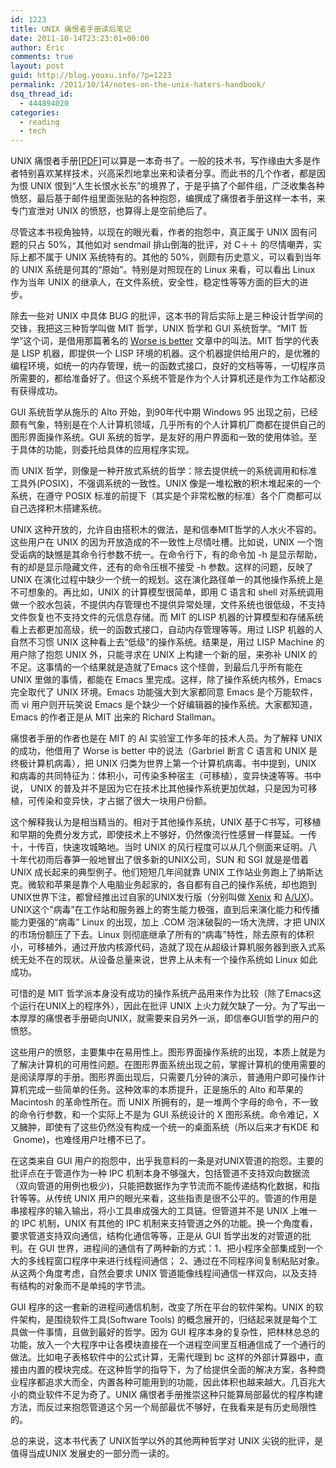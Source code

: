 ```yaml
---
id: 1223
title: UNIX 痛恨者手册读后笔记
date: 2011-10-14T23:23:01+00:00
author: Eric
comments: true
layout: post
guid: http://blog.youxu.info/?p=1223
permalink: /2011/10/14/notes-on-the-unix-haters-handbook/
dsq_thread_id:
  - 444894020
categories:
  - reading
  - tech
---
```

<div>
  UNIX 痛恨者手册[<a href="http://simson.net/ref/ugh.pdf">PDF</a>]可以算是一本奇书了。一般的技术书，写作缘由大多是作者特别喜欢某样技术，兴高采烈地拿出来和读者分享。而此书的几个作者，都是因为恨 UNIX 恨到“人生长恨水长东”的境界了，于是乎搞了个邮件组，广泛收集各种愤怒，最后基于邮件组里面张贴的各种抱怨，编撰成了痛恨者手册这样一本书，来专门宣泄对 UNIX 的愤怒，也算得上是空前绝后了。</p> 
  
  <p>
    尽管这本书视角独特，以现在的眼光看，作者的抱怨中，真正属于 UNIX 固有问题的只占 50%，其他如对 sendmail 排山倒海的批评，对 C＋＋ 的尽情嘲弄，实际上都不属于 UNIX 系统特有的。其他的 50%，则颇有历史意义，可以看到当年的 UNIX 系统是何其的“原始”。特别是对照现在的 Linux 来看，可以看出 Linux 作为当年 UNIX 的继承人，在文件系统，安全性，稳定性等等方面的巨大的进步。
  </p>
  
  <p>
    除去一些对 UNIX 中具体 BUG 的批评，这本书的背后实际上是三种设计哲学间的交锋，我把这三种哲学叫做 MIT 哲学，UNIX 哲学和 GUI 系统哲学。“MIT 哲学”这个词，是借用那篇著名的 <a href="http://www.jwz.org/doc/worse-is-better.html">Worse is better</a> 文章中的叫法。MIT 哲学的代表是 LISP 机器，即提供一个 LISP 环境的机器。这个机器提供给用户的，是优雅的编程环境，如统一的内存管理，统一的函数式接口，良好的文档等等，一切程序员所需要的，都给准备好了。但这个系统不管是作为个人计算机还是作为工作站都没有获得成功。
  </p>
  
  <p>
    GUI 系统哲学从施乐的 Alto 开始，到90年代中期 Windows 95 出现之前，已经颇有气象，特别是在个人计算机领域，几乎所有的个人计算机厂商都在提供自己的图形界面操作系统。GUI 系统的哲学，是友好的用户界面和一致的使用体验。至于具体的功能，则委托给具体的应用程序实现。
  </p>
  
  <p>
    而 UNIX 哲学，则像是一种开放式系统的哲学：除去提供统一的系统调用和标准工具外(POSIX)，不强调系统的一致性。UNIX 像是一堆松散的积木堆起来的一个系统，在遵守 POSIX 标准的前提下（其实是个非常松散的标准）各个厂商都可以自己选择积木搭建系统。
  </p>
  
  <p>
    UNIX 这种开放的，允许自由搭积木的做法，是和信奉MIT哲学的人水火不容的。这些用户在 UNIX 的因为开放造成的不一致性上尽情吐槽。比如说，UNIX 一个饱受诟病的缺憾是其命令行参数不统一。在命令行下，有的命令加 -h 是显示帮助，有的却是显示隐藏文件，还有的命令压根不接受 -h 参数。这样的问题，反映了 UNIX 在演化过程中缺少一个统一的规划。这在演化路径单一的其他操作系统上是不可想象的。再比如，UNIX 的计算模型很简单，即用 C 语言和 shell 对系统调用做一个胶水包装，不提供内存管理也不提供异常处理，文件系统也很低级，不支持文件恢复也不支持文件的元信息存储。而 MIT 的LISP 机器的计算模型和存储系统看上去都更加高级，统一的函数式接口，自动内存管理等等。用过 LISP 机器的人自然不习惯 UNIX 这种看上去“低级”的操作系统。结果是，用过 LISP Machine 的用户除了抱怨 UNIX 外，只能寻求在 UNIX 上构建一个新的层，来弥补 UNIX 的不足。这事情的一个结果就是造就了Emacs 这个怪兽，到最后几乎所有能在 UNIX 里做的事情，都能在 Emacs 里完成。这样，除了操作系统内核外，Emacs 完全取代了 UNIX 环境。Emacs 功能强大到大家都同意 Emacs 是个万能软件，而 vi 用户则开玩笑说 Emacs 是个缺少一个好编辑器的操作系统。大家都知道，Emacs 的作者正是从 MIT 出来的 Richard Stallman。
  </p>
  
  <p>
    痛恨者手册的作者也是在 MIT 的 AI 实验室工作多年的技术人员。为了解释 UNIX 的成功，他借用了 Worse is better 中的说法（Garbriel 断言 C 语言和 UNIX 是终极计算机病毒），把 UNIX 归类为世界上第一个计算机病毒。书中提到，UNIX 和病毒的共同特征为：体积小，可传染多种宿主（可移植），变异快速等等。书中说， UNIX 的普及并不是因为它在技术比其他操作系统更加优越，只是因为可移植，可传染和变异快，才占据了很大一块用户份额。
  </p>
  
  <p>
    这个解释我认为是相当精当的。相对于其他操作系统，UNIX 基于C书写，可移植和早期的免费分发方式，即使技术上不够好，仍然像流行性感冒一样蔓延。一传十，十传百，快速攻城略地。当时 UNIX 的风行程度可以从几个侧面来证明。八十年代初雨后春笋一般地冒出了很多新的UNIX公司，SUN 和 SGI 就是是借着 UNIX 成长起来的典型例子。他们短短几年间就靠 UNIX 工作站业务跑上了纳斯达克。微软和苹果是靠个人电脑业务起家的，各自都有自己的操作系统，却也跑到UNIX世界下注，都曾经推出过自家的UNIX发行版（分别叫做 <a href="http://en.wikipedia.org/wiki/Xenix">Xenix</a> 和 <a href="http://en.wikipedia.org/wiki/A/UX">A/UX</a>)。UNIX这个”病毒”在工作站和服务器上的寄生能力极强，直到后来演化能力和传播能力更强的“病毒” Linux 的出现，加上 .COM 泡沫破裂的一场大洗牌，才把 UNIX 的市场份额压了下去。Linux 则彻底继承了所有的“病毒”特性，除去原有的体积小，可移植外，通过开放内核源代码，造就了现在从超级计算机服务器到嵌入式系统无处不在的现状。从设备总量来说，世界上从未有一个操作系统如 Linux 如此成功。
  </p>
  
  <p>
    可惜的是 MIT 哲学派本身没有成功的操作系统产品用来作为比较（除了Emacs这个运行在UNIX上的程序外），因此在批评 UNIX 上火力就欠缺了一分。为了写出一本厚厚的痛恨者手册砸向UNIX，就需要来自另外一派，即信奉GUI哲学的用户的愤怒。
  </p>
  
  <p>
    这些用户的愤怒，主要集中在易用性上。图形界面操作系统的出现，本质上就是为了解决计算机的可用性问题。在图形界面系统出现之前，掌握计算机的使用需要的是阅读厚厚的手册。图形界面出现后，只需要几分钟的演示，普通用户即可操作计算机完成一些简单的任务。这种效率的本质提升，正是施乐的 Alto 和苹果的 Macintosh 的革命性所在。而 UNIX 所拥有的，是一堆两个字母的命令，不一致的命令行参数，和一个实际上不是为 GUI 系统设计的 X 图形系统。命令难记，X 又臃肿，即使有了这些仍然没有构成一个统一的桌面系统（所以后来才有KDE 和  Gnome)，也难怪用户吐槽不已了。
  </p>
  
  <p>
    在这类来自 GUI 用户的抱怨中，出乎我意料的一条是对UNIX管道的抱怨。主要的批评点在于管道作为一种 IPC 机制本身不够强大，包括管道不支持双向数据流（双向管道的用例也极少)，只能把数据作为字节流而不能传递结构化数据，和指针等等。从传统 UNIX 用户的眼光来看，这些指责是很不公平的。管道的作用是串接程序的输入输出，将小工具串成强大的工具链。但管道并不是 UNIX 上唯一的 IPC 机制，UNIX 有其他的 IPC 机制来支持管道之外的功能。换一个角度看，要求管道支持双向通信，结构化通信等等，正是从 GUI 哲学出发的对管道的批判。在 GUI 世界，进程间的通信有了两种新的方式：1、把小程序全部集成到一个大的多线程窗口程序中来进行线程间通信； 2、通过在不同程序间复制粘贴对象。从这两个角度考虑，自然会要求 UNIX 管道能像线程间通信一样双向，以及支持有结构的对象而不是单纯的字节流。
  </p>
  
  <p>
    GUI 程序的这一套新的进程间通信机制，改变了所在平台的软件架构。UNIX 的软件架构，是围绕软件工具(Software Tools) 的概念展开的，归结起来就是每个工具做一件事情，且做到最好的哲学。因为 GUI 程序本身的复杂性，把林林总总的功能，放入一个大程序中让各模块直接在一个进程空间里互相通信成了一个通行的做法。比如电子表格软件中的公式计算，无需代理到 bc 这样的外部计算器中，直接由内置的模块完成。在这种哲学的指导下，为了给提供全面的解决方案，各种商业程序都追求大而全，内置各种可能用到的功能，因此体积也越来越大。几百兆大小的商业软件不足为奇了。UNIX 痛恨者手册推崇这种只能算局部最优的程序构建方法，而反过来抱怨管道这个另一个局部最优不够好，在我看来是有历史局限性的。
  </p>
  
  <p>
    总的来说，这本书代表了 UNIX哲学以外的其他两种哲学对 UNIX 尖锐的批评，是值得当成UNIX 发展史的一部分而一读的。
  </p>
</div>
